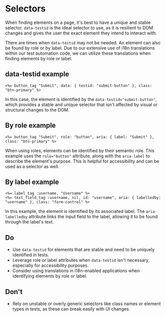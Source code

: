 # Selectors

When finding elements on a page, it's best to have a unique and stable selector. `data-testid` is the ideal selector to use, as it is resilient to DOM changes and gives the user the exact element they intend to interact with.

There are times when `data-testid` may not be needed. An element can also be found by role or by label. Due to our extensive use of i18n translations within our test automation code, we can utilize these translations when finding elements by role or label.

## data-testid example

```erb
<%= button_tag "Submit", data: { testid: "submit-button" }, class: "btn-primary" %>
```

In this case, the element is identified by the `data-testid="submit-button"`, which provides a stable and unique selector that isn't affected by visual or structural changes to the DOM.

## By role example

```erb
<%= button_tag "Submit", role: "button", aria: { label: "Submit" }, class: "btn-primary" %>
```

When using roles, elements can be identified by their semantic role. This example uses the `role="button"` attribute, along with the `aria-label` to describe the element's purpose. This is helpful for accessibility and can be used as a selector as well.

## By label example

```erb
<%= label_tag :username, "Username" %>
<%= text_field_tag :username, nil, id: "username", aria: { labelledby: "username" }, class: "form-control" %>
```

In this example, the element is identified by its associated label. The `aria-labelledby` attribute links the input field to the label, allowing it to be found through the label's text.

## Do

- Use `data-testid` for elements that are stable and need to be uniquely identified in tests.
- Leverage role or label attributes when `data-testid` isn't necessary, especially for accessibility purposes.
- Consider using translations in i18n-enabled applications when identifying elements by role or label.

## Don't

- Rely on unstable or overly generic selectors like class names or element types in tests, as these can break easily with UI changes.
